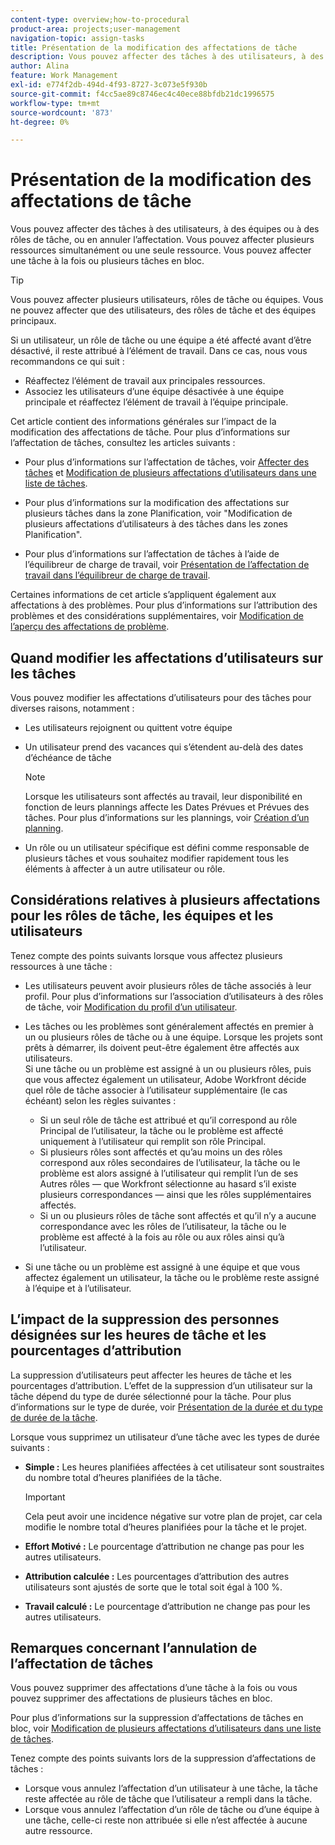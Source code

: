 ```yaml
---
content-type: overview;how-to-procedural
product-area: projects;user-management
navigation-topic: assign-tasks
title: Présentation de la modification des affectations de tâche
description: Vous pouvez affecter des tâches à des utilisateurs, à des équipes ou à des rôles de tâche, ou en annuler l’affectation. Vous pouvez affecter plusieurs ressources simultanément ou une seule ressource. Vous pouvez affecter une tâche à la fois ou plusieurs tâches en bloc.
author: Alina
feature: Work Management
exl-id: e774f2db-494d-4f93-8727-3c073e5f930b
source-git-commit: f4cc5ae89c8746ec4c40ece88bfdb21dc1996575
workflow-type: tm+mt
source-wordcount: '873'
ht-degree: 0%

---
```


# Présentation de la modification des affectations de tâche

Vous pouvez affecter des tâches à des utilisateurs, à des équipes ou à des rôles de tâche, ou en annuler l’affectation. Vous pouvez affecter plusieurs ressources simultanément ou une seule ressource. Vous pouvez affecter une tâche à la fois ou plusieurs tâches en bloc.

>[!TIP]
>
>Vous pouvez affecter plusieurs utilisateurs, rôles de tâche ou équipes. Vous ne pouvez affecter que des utilisateurs, des rôles de tâche et des équipes principaux.
>
>Si un utilisateur, un rôle de tâche ou une équipe a été affecté avant d’être désactivé, il reste attribué à l’élément de travail. Dans ce cas, nous vous recommandons ce qui suit :
>
>* Réaffectez l’élément de travail aux principales ressources.
>* Associez les utilisateurs d’une équipe désactivée à une équipe principale et réaffectez l’élément de travail à l’équipe principale.
>


Cet article contient des informations générales sur l’impact de la modification des affectations de tâche. Pour plus d’informations sur l’affectation de tâches, consultez les articles suivants :

* Pour plus d’informations sur l’affectation de tâches, voir [Affecter des tâches](../../../manage-work/tasks/assign-tasks/assign-tasks.md) et [Modification de plusieurs affectations d’utilisateurs dans une liste de tâches](../../../manage-work/tasks/assign-tasks/modify-multiple-assignments-in-task-list.md).

* Pour plus d’informations sur la modification des affectations sur plusieurs tâches dans la zone Planification, voir &quot;Modification de plusieurs affectations d’utilisateurs à des tâches dans les zones Planification&quot;.
* Pour plus d’informations sur l’affectation de tâches à l’aide de l’équilibreur de charge de travail, voir [Présentation de l’affectation de travail dans l’équilibreur de charge de travail](../../../resource-mgmt/workload-balancer/assign-work-in-workload-balancer.md).

Certaines informations de cet article s’appliquent également aux affectations à des problèmes. Pour plus d’informations sur l’attribution des problèmes et des considérations supplémentaires, voir [Modification de l’aperçu des affectations de problème](../../../manage-work/issues/manage-issues/modify-issue-assignments-overview.md).

## Quand modifier les affectations d’utilisateurs sur les tâches

Vous pouvez modifier les affectations d’utilisateurs pour des tâches pour diverses raisons, notamment :

* Les utilisateurs rejoignent ou quittent votre équipe
* Un utilisateur prend des vacances qui s’étendent au-delà des dates d’échéance de tâche

   >[!NOTE]
   >
   >Lorsque les utilisateurs sont affectés au travail, leur disponibilité en fonction de leurs plannings affecte les Dates Prévues et Prévues des tâches. Pour plus d’informations sur les plannings, voir [Création d’un planning](../../../administration-and-setup/set-up-workfront/configure-timesheets-schedules/create-schedules.md).

* Un rôle ou un utilisateur spécifique est défini comme responsable de plusieurs tâches et vous souhaitez modifier rapidement tous les éléments à affecter à un autre utilisateur ou rôle.

## Considérations relatives à plusieurs affectations pour les rôles de tâche, les équipes et les utilisateurs

Tenez compte des points suivants lorsque vous affectez plusieurs ressources à une tâche :

* Les utilisateurs peuvent avoir plusieurs rôles de tâche associés à leur profil. Pour plus d’informations sur l’association d’utilisateurs à des rôles de tâche, voir [Modification du profil d’un utilisateur](../../../administration-and-setup/add-users/create-and-manage-users/edit-a-users-profile.md).

* Les tâches ou les problèmes sont généralement affectés en premier à un ou plusieurs rôles de tâche ou à une équipe. Lorsque les projets sont prêts à démarrer, ils doivent peut-être également être affectés aux utilisateurs.\
   Si une tâche ou un problème est assigné à un ou plusieurs rôles, puis que vous affectez également un utilisateur, Adobe Workfront décide quel rôle de tâche associer à l’utilisateur supplémentaire (le cas échéant) selon les règles suivantes :

   * Si un seul rôle de tâche est attribué et qu’il correspond au rôle Principal de l’utilisateur, la tâche ou le problème est affecté uniquement à l’utilisateur qui remplit son rôle Principal.
   * Si plusieurs rôles sont affectés et qu’au moins un des rôles correspond aux rôles secondaires de l’utilisateur, la tâche ou le problème est alors assigné à l’utilisateur qui remplit l’un de ses Autres rôles — que Workfront sélectionne au hasard s’il existe plusieurs correspondances — ainsi que les rôles supplémentaires affectés.
   * Si un ou plusieurs rôles de tâche sont affectés et qu’il n’y a aucune correspondance avec les rôles de l’utilisateur, la tâche ou le problème est affecté à la fois au rôle ou aux rôles ainsi qu’à l’utilisateur.

* Si une tâche ou un problème est assigné à une équipe et que vous affectez également un utilisateur, la tâche ou le problème reste assigné à l’équipe et à l’utilisateur.

## L’impact de la suppression des personnes désignées sur les heures de tâche et les pourcentages d’attribution

La suppression d’utilisateurs peut affecter les heures de tâche et les pourcentages d’attribution. L’effet de la suppression d’un utilisateur sur la tâche dépend du type de durée sélectionné pour la tâche. Pour plus d’informations sur le type de durée, voir [Présentation de la durée et du type de durée de la tâche](../../../manage-work/tasks/taskdurtn/task-duration-and-duration-type.md).

Lorsque vous supprimez un utilisateur d’une tâche avec les types de durée suivants :

* **Simple :** Les heures planifiées affectées à cet utilisateur sont soustraites du nombre total d’heures planifiées de la tâche.

   >[!IMPORTANT]
   >
   >Cela peut avoir une incidence négative sur votre plan de projet, car cela modifie le nombre total d’heures planifiées pour la tâche et le projet.

* **Effort Motivé :** Le pourcentage d’attribution ne change pas pour les autres utilisateurs.
* **Attribution calculée :** Les pourcentages d’attribution des autres utilisateurs sont ajustés de sorte que le total soit égal à 100 %.
* **Travail calculé :** Le pourcentage d’attribution ne change pas pour les autres utilisateurs.

## Remarques concernant l’annulation de l’affectation de tâches

Vous pouvez supprimer des affectations d’une tâche à la fois ou vous pouvez supprimer des affectations de plusieurs tâches en bloc.

Pour plus d’informations sur la suppression d’affectations de tâches en bloc, voir [Modification de plusieurs affectations d’utilisateurs dans une liste de tâches](../../../manage-work/tasks/assign-tasks/modify-multiple-assignments-in-task-list.md).

Tenez compte des points suivants lors de la suppression d’affectations de tâches :

* Lorsque vous annulez l’affectation d’un utilisateur à une tâche, la tâche reste affectée au rôle de tâche que l’utilisateur a rempli dans la tâche.
* Lorsque vous annulez l’affectation d’un rôle de tâche ou d’une équipe à une tâche, celle-ci reste non attribuée si elle n’est affectée à aucune autre ressource.
